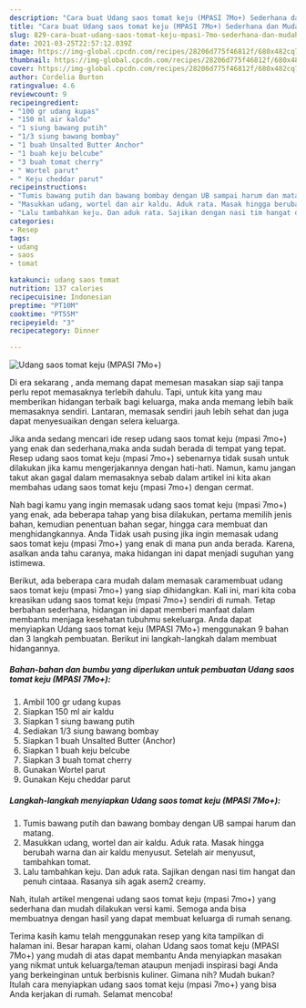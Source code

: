 ```yaml
---
description: "Cara buat Udang saos tomat keju (MPASI 7Mo+) Sederhana dan Mudah Dibuat"
title: "Cara buat Udang saos tomat keju (MPASI 7Mo+) Sederhana dan Mudah Dibuat"
slug: 829-cara-buat-udang-saos-tomat-keju-mpasi-7mo-sederhana-dan-mudah-dibuat
date: 2021-03-25T22:57:12.039Z
image: https://img-global.cpcdn.com/recipes/28206d775f46812f/680x482cq70/udang-saos-tomat-keju-mpasi-7mo-foto-resep-utama.jpg
thumbnail: https://img-global.cpcdn.com/recipes/28206d775f46812f/680x482cq70/udang-saos-tomat-keju-mpasi-7mo-foto-resep-utama.jpg
cover: https://img-global.cpcdn.com/recipes/28206d775f46812f/680x482cq70/udang-saos-tomat-keju-mpasi-7mo-foto-resep-utama.jpg
author: Cordelia Burton
ratingvalue: 4.6
reviewcount: 9
recipeingredient:
- "100 gr udang kupas"
- "150 ml air kaldu"
- "1 siung bawang putih"
- "1/3 siung bawang bombay"
- "1 buah Unsalted Butter Anchor"
- "1 buah keju belcube"
- "3 buah tomat cherry"
- " Wortel parut"
- " Keju cheddar parut"
recipeinstructions:
- "Tumis bawang putih dan bawang bombay dengan UB sampai harum dan matang."
- "Masukkan udang, wortel dan air kaldu. Aduk rata. Masak hingga berubah warna dan air kaldu menyusut. Setelah air menyusut, tambahkan tomat."
- "Lalu tambahkan keju. Dan aduk rata. Sajikan dengan nasi tim hangat dan penuh cintaaa. Rasanya sih agak asem2 creamy."
categories:
- Resep
tags:
- udang
- saos
- tomat

katakunci: udang saos tomat 
nutrition: 137 calories
recipecuisine: Indonesian
preptime: "PT10M"
cooktime: "PT55M"
recipeyield: "3"
recipecategory: Dinner

---
```



![Udang saos tomat keju (MPASI 7Mo+)](https://img-global.cpcdn.com/recipes/28206d775f46812f/680x482cq70/udang-saos-tomat-keju-mpasi-7mo-foto-resep-utama.jpg)

Di era  sekarang , anda memang dapat memesan masakan siap saji tanpa perlu repot memasaknya terlebih dahulu. Tapi, untuk kita yang mau memberikan hidangan terbaik bagi keluarga, maka anda memang lebih baik memasaknya sendiri. Lantaran, memasak sendiri jauh lebih sehat dan juga dapat menyesuaikan dengan selera keluarga.

Jika anda sedang mencari ide resep udang saos tomat keju (mpasi 7mo+) yang enak dan sederhana,maka anda sudah berada di tempat yang tepat. Resep udang saos tomat keju (mpasi 7mo+)  sebenarnya tidak susah untuk dilakukan jika kamu mengerjakannya dengan hati-hati. Namun, kamu jangan takut akan gagal dalam memasaknya 
sebab dalam artikel ini kita akan membahas udang saos tomat keju (mpasi 7mo+) dengan cermat.  



Nah bagi kamu yang ingin memasak udang saos tomat keju (mpasi 7mo+) yang enak, ada beberapa tahap yang bisa dilakukan, pertama memilih jenis bahan, kemudian penentuan bahan segar, hingga cara membuat dan menghidangkannya. Anda Tidak usah pusing jika ingin memasak udang saos tomat keju (mpasi 7mo+) yang enak di mana pun anda berada. Karena, asalkan anda  tahu caranya, maka hidangan ini dapat menjadi suguhan yang istimewa.

Berikut, ada beberapa cara mudah dalam memasak caramembuat udang saos tomat keju (mpasi 7mo+) yang siap dihidangkan. Kali ini, mari kita coba kreasikan udang saos tomat keju (mpasi 7mo+) sendiri di rumah. Tetap berbahan sederhana, hidangan ini dapat memberi manfaat dalam membantu menjaga kesehatan tubuhmu sekeluarga. Anda dapat menyiapkan Udang saos tomat keju (MPASI 7Mo+) menggunakan 9 bahan dan 3 langkah pembuatan. Berikut ini langkah-langkah dalam membuat hidangannya.

<!--inarticleads1-->

##### Bahan-bahan dan bumbu yang diperlukan untuk pembuatan Udang saos tomat keju (MPASI 7Mo+):

1. Ambil 100 gr udang kupas
1. Siapkan 150 ml air kaldu
1. Siapkan 1 siung bawang putih
1. Sediakan 1/3 siung bawang bombay
1. Siapkan 1 buah Unsalted Butter (Anchor)
1. Siapkan 1 buah keju belcube
1. Siapkan 3 buah tomat cherry
1. Gunakan  Wortel parut
1. Gunakan  Keju cheddar parut




<!--inarticleads2-->

##### Langkah-langkah menyiapkan Udang saos tomat keju (MPASI 7Mo+):

1. Tumis bawang putih dan bawang bombay dengan UB sampai harum dan matang.
1. Masukkan udang, wortel dan air kaldu. Aduk rata. Masak hingga berubah warna dan air kaldu menyusut. Setelah air menyusut, tambahkan tomat.
1. Lalu tambahkan keju. Dan aduk rata. Sajikan dengan nasi tim hangat dan penuh cintaaa. Rasanya sih agak asem2 creamy.




Nah, itulah artikel mengenai  udang saos tomat keju (mpasi 7mo+)  yang sederhana dan mudah dilakukan versi kami. Semoga anda bisa membuatnya dengan hasil yang dapat membuat keluarga di rumah senang. 

Terima kasih kamu telah menggunakan resep yang kita tampilkan di halaman ini. Besar harapan kami, olahan  Udang saos tomat keju (MPASI 7Mo+) yang mudah di atas dapat membantu Anda menyiapkan masakan yang nikmat untuk keluarga/teman ataupun menjadi inspirasi bagi Anda yang berkeinginan untuk berbisnis kuliner. Gimana nih? Mudah bukan? Itulah cara menyiapkan udang saos tomat keju (mpasi 7mo+) yang bisa Anda kerjakan di rumah. Selamat mencoba!

